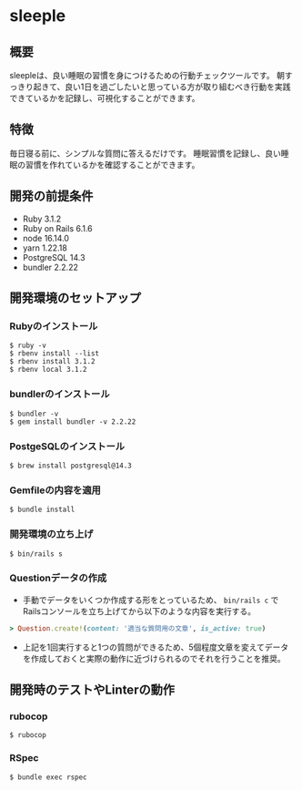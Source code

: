 # sleeple

## 概要
sleepleは、良い睡眠の習慣を身につけるための行動チェックツールです。
朝すっきり起きて、良い1日を過ごしたいと思っている方が取り組むべき行動を実践できているかを記録し、可視化することができます。

## 特徴
毎日寝る前に、シンプルな質問に答えるだけです。
睡眠習慣を記録し、良い睡眠の習慣を作れているかを確認することができます。

## 開発の前提条件
* Ruby 3.1.2
* Ruby on Rails 6.1.6
* node 16.14.0
* yarn 1.22.18
* PostgreSQL 14.3
* bundler 2.2.22

## 開発環境のセットアップ
### Rubyのインストール

```
$ ruby -v
$ rbenv install --list
$ rbenv install 3.1.2
$ rbenv local 3.1.2
```

### bundlerのインストール
```
$ bundler -v
$ gem install bundler -v 2.2.22
```

### PostgeSQLのインストール
```
$ brew install postgresql@14.3
```

### Gemfileの内容を適用

```
$ bundle install
```

### 開発環境の立ち上げ

```
$ bin/rails s
```

### Questionデータの作成
* 手動でデータをいくつか作成する形をとっているため、 `bin/rails c` でRailsコンソールを立ち上げてから以下のような内容を実行する。

```ruby
> Question.create!(content: '適当な質問用の文章', is_active: true)
```
* 上記を1回実行すると1つの質問ができるため、5個程度文章を変えてデータを作成しておくと実際の動作に近づけられるのでそれを行うことを推奨。

## 開発時のテストやLinterの動作
### rubocop

```
$ rubocop
```

### RSpec
```
$ bundle exec rspec
```